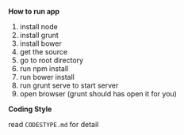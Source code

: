**How to run app**

1. install node
2. install grunt
3. install bower
4. get the source
5. go to root directory
6. run npm install
7. run bower install
8. run grunt serve to start server
9. open browser (grunt should has open it for you)


**Coding Style**

read `CODESTYPE.md` for detail
